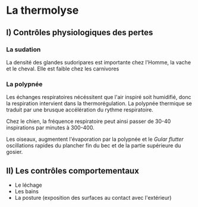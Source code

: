 # La thermolyse

## I) Contrôles physiologiques des pertes

### La sudation

La densité des glandes sudoripares est importante chez l'Homme, la vache et le cheval. Elle est faible chez les carnivores

### La polypnée

Les échanges respiratoires nécéssitent que l'air inspiré soit humidifié, donc la respiration intervient dans la thermorégulation. La polypnée thermique se traduit par une brusque accélération du rythme respiratoire.

Chez le chien, la fréquence respiratoire peut ainsi passer de 30-40 inspirations par minutes à 300-400.

Les oiseaux, augmentent l'évaporation par la polypnée et le *Gular flutter* oscillations rapides du plancher fin du bec et de la partie supérieure du gosier.

## II) Les contrôles comportementaux
 
* Le léchage
* Les bains
* La posture (exposition des surfaces au contact avec l'extérieur)
